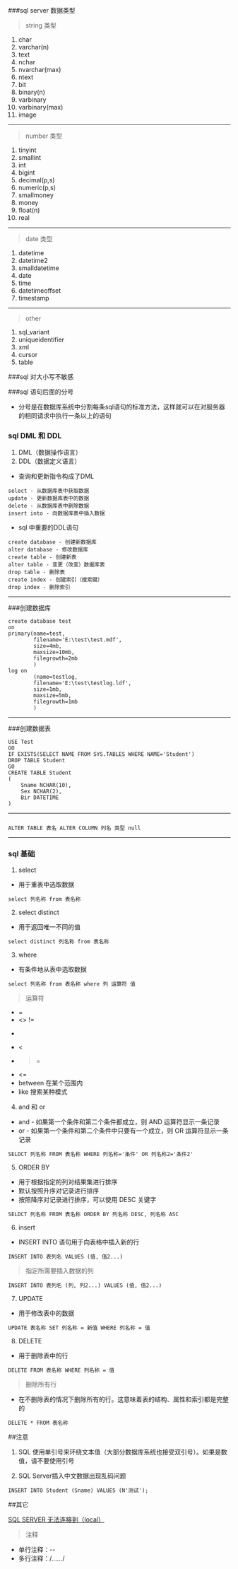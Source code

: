 ###sql server 数据类型

>string 类型
1. char
2. varchar(n)
3. text
4. nchar
5. nvarchar(max)
6. ntext
7. bit
8. binary(n)
9. varbinary
10. varbinary(max)
11. image

---
>number 类型
1. tinyint 
2. smallint
3. int
4. bigint
5. decimal(p,s)
6. numeric(p,s)
7. smallmoney
8. money
9. float(n)
10. real

---
>date 类型
1. datetime
2. datetime2
3. smalldatetime
4. date
5. time
6. datetimeoffset
7. timestamp

---
>other
1. sql_variant
2. uniqueidentifier
3. xml
4. cursor
5. table


###sql 对大小写不敏感

###sql 语句后面的分号

* 分号是在数据库系统中分割每条sql语句的标准方法，这样就可以在对服务器的相同请求中执行一条以上的语句

### sql DML 和 DDL
1. DML（数据操作语言）
2. DDL（数据定义语言）
* 查询和更新指令构成了DML

```
select - 从数据库表中获取数据
update - 更新数据库表中的数据
delete - 从数据库表中删除数据
insert into - 向数据库表中插入数据
```

* sql 中重要的DDL语句

```
create database - 创建新数据库
alter database - 修改数据库
create table - 创建新表
alter table - 变更（改变）数据库表
drop table - 删除表
create index - 创建索引（搜索键）
drop index - 删除索引
```

---

###创建数据库


```
create database test
on
primary(name=test,  
        filename='E:\test\test.mdf',
        size=4mb,
        maxsize=10mb,
        filegrowth=2mb
        )
log on
        (name=testlog,
        filename='E:\test\testlog.ldf',
        size=1mb,
        maxsize=5mb,
        filegrowth=1mb
        )
```

---
###创建数据表

```
USE Test
GO
IF EXISTS(SELECT NAME FROM SYS.TABLES WHERE NAME='Student')
DROP TABLE Student
GO
CREATE TABLE Student
(
	Sname NCHAR(10),
	Sex NCHAR(2),
	Bir DATETIME
)
```

---

###
```
ALTER TABLE 表名 ALTER COLUMN 列名 类型 null
```

---

### sql 基础

1. select
* 用于重表中选取数据

```
select 列名称 from 表名称
```
2. select distinct
* 用于返回唯一不同的值

```
select distinct 列名称 from 表名称
```

3. where
* 有条件地从表中选取数据

```
select 列名称 from 表名称 where 列 运算符 值
```
>运算符
* =
* <>    !=
* >
* <
* >=
* <=
* between   在某个范围内
* like  搜索某种模式

4. and 和 or
* and - 如果第一个条件和第二个条件都成立，则 AND 运算符显示一条记录
* or -  如果第一个条件和第二个条件中只要有一个成立，则 OR 运算符显示一条记录

```
SELDCT 列名称 FROM 表名称 WHERE 列名称='条件' OR 列名称2='条件2'
```

5. ORDER BY
* 用于根据指定的列对结果集进行排序 
* 默认按照升序对记录进行排序 
* 按照降序对记录进行排序，可以使用 DESC 关键字

```
SELDCT 列名称 FROM 表名称 ORDER BY 列名称 DESC, 列名称 ASC
```

6. insert
* INSERT INTO 语句用于向表格中插入新的行

```
INSERT INTO 表列名 VALUES (值, 值2...)
```
>指定所需要插入数据的列

```
INSERT INTO 表列名 (列, 列2...) VALUES (值, 值2...)
```

7. UPDATE
* 用于修改表中的数据

```
UPDATE 表名称 SET 列名称 = 新值 WHERE 列名称 = 值
```

8. DELETE 
* 用于删除表中的行

```
DELETE FROM 表名称 WHERE 列名称 = 值
```

>删除所有行
* 在不删除表的情况下删除所有的行。这意味着表的结构、属性和索引都是完整的
```
DELETE * FROM 表名称
```











##注意

1. SQL 使用单引号来环绕文本值（大部分数据库系统也接受双引号）。如果是数值，请不要使用引号

2. SQL Server插入中文数据出现乱码问题
```
INSERT INTO Student (Sname) VALUES (N'测试');
```

##其它

[SQL SERVER 无法连接到（local）](http://jingyan.baidu.com/article/b24f6c82c52ed686bfe5da17.html)

>注释
* 单行注释：--
* 多行注释：/*......*/


